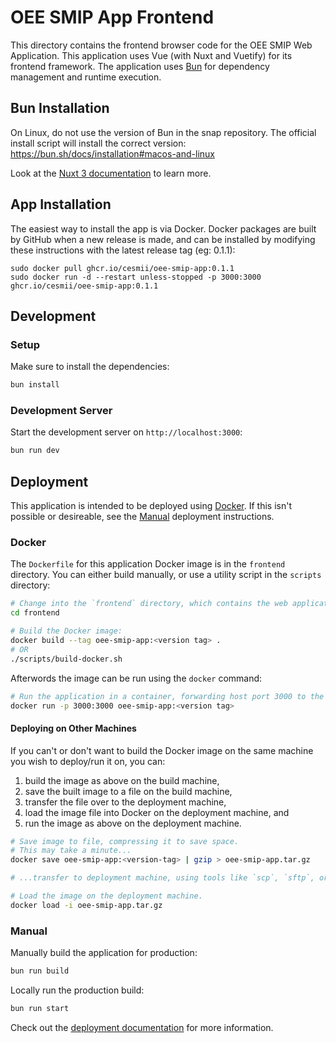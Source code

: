 # OEE SMIP App Frontend

This directory contains the frontend browser code for the OEE SMIP Web Application. This application uses Vue (with Nuxt and Vuetify) for its frontend framework. The application uses [Bun](https://bun.sh/) for dependency management and runtime execution.

## Bun Installation

On Linux, do not use the version of Bun in the snap repository. The official install script will install the correct version: https://bun.sh/docs/installation#macos-and-linux

Look at the [Nuxt 3 documentation](https://nuxt.com/docs/getting-started/introduction) to learn more.

## App Installation

The easiest way to install the app is via Docker. Docker packages are built by GitHub when a new release is made, and can be installed by modifying these instructions with the latest release tag (eg: 0.1.1):

```
sudo docker pull ghcr.io/cesmii/oee-smip-app:0.1.1
sudo docker run -d --restart unless-stopped -p 3000:3000 ghcr.io/cesmii/oee-smip-app:0.1.1
```

## Development

### Setup

Make sure to install the dependencies:

```bash
bun install
```

### Development Server

Start the development server on `http://localhost:3000`:

```bash
bun run dev
```

## Deployment

This application is intended to be deployed using [Docker](#docker). If this isn't possible or desireable, see the [Manual](#manual) deployment instructions.

### Docker

The `Dockerfile` for this application Docker image is in the `frontend` directory. You can either build manually, or use a utility script in the `scripts` directory:

```sh
# Change into the `frontend` directory, which contains the web application.
cd frontend

# Build the Docker image:
docker build --tag oee-smip-app:<version tag> .
# OR
./scripts/build-docker.sh
```

Afterwords the image can be run using the `docker` command:

```sh
# Run the application in a container, forwarding host port 3000 to the server running on port 3000.
docker run -p 3000:3000 oee-smip-app:<version tag>
```

#### Deploying on Other Machines

If you can't or don't want to build the Docker image on the same machine you wish to deploy/run it on, you can:

1. build the image as above on the build machine,
2. save the built image to a file on the build machine,
3. transfer the file over to the deployment machine,
4. load the image file into Docker on the deployment machine, and
5. run the image as above on the deployment machine.

```sh
# Save image to file, compressing it to save space.
# This may take a minute...
docker save oee-smip-app:<version-tag> | gzip > oee-smip-app.tar.gz

# ...transfer to deployment machine, using tools like `scp`, `sftp`, or other file transfer software...

# Load the image on the deployment machine.
docker load -i oee-smip-app.tar.gz
```

### Manual

Manually build the application for production:

```bash
bun run build
```

Locally run the production build:

```bash
bun run start
```

Check out the [deployment documentation](https://nuxt.com/docs/getting-started/deployment) for more information.
